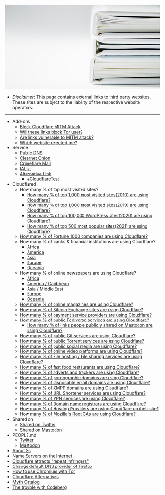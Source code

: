 ![](../image/bookstack.jpg)


- *Disclaimer*: This page contains external links to third party websites. These sites are subject to the liability of the respective website operators.

---

- Add-ons
  - [Block Cloudflare MITM Attack](about.bcma.md)
  - [Will these links block Tor user?](about.isat.md)
  - [Are links vulnerable to MITM attack?](about.ismm.md)
  - [Which website rejected me?](about.urjm.md)
- Service
  - [Public DNS](service.publicdns.md)
  - [Clearnet Onion](https://clearnetonion.eu.org)
  - [Crimeflare Mail](https://mail.crimeflare.eu.org)
  - [IAList](https://ialist.crimeflare.eu.org)
  - [Alternative Link](service.altlink.md)
    - [#CloudflareTest](service.altlink_cftest.md)
- Cloudflared
  - How many % of top most visited sites?
    - [How many % of top 1,000 most visited sites(2010) are using Cloudflare?](cloudflared_top1000-2010-google.md)
    - [How many % of top 1,000 most visited sites(2019) are using Cloudflare?](cloudflared_top1000-2019-alexa.md)
    - [How many % of top 100,000 WordPress sites(2020) are using Cloudflare?](cloudflared_top100000-2020-wordpress.md)
    - [How many % of top 500 most popular sites(2021) are using Cloudflare?](cloudflared_top500-2021-moz.md)
  - [How many % of Fortune 1000 companies are using Cloudflare?](cloudflared_fortune1000.md)
  - How many % of banks & financial institutions are using Cloudflare?
    - [Africa](cloudflared_financial_africa.md)
    - [America](cloudflared_financial_america.md)
    - [Asia](cloudflared_financial_asia.md)
    - [Europe](cloudflared_financial_europe.md)
    - [Oceania](cloudflared_financial_oceania.md)
  - How many % of online newspapers are using Cloudflare?
    - [Africa](cloudflared_newspaper_africa.md)
    - [America / Caribbean](cloudflared_newspaper_america.md)
    - [Asia / Middle East](cloudflared_newspaper_asia.md)
    - [Europe](cloudflared_newspaper_europe.md)
    - [Oceania](cloudflared_newspaper_oceania.md)
  - [How many % of online magazines are using Cloudflare?](cloudflared_magazine.md)
  - [How many % of Bitcoin Exchange sites are using Cloudflare?](cloudflared_bitcoinexchange.md)
  - [How many % of payment service providers are using Cloudflare?](cloudflared_paymentservices.md)
  - [How many % of public Fediverse services are using Cloudflare?](cloudflared_fediverse.md)
    - [How many % of links people publicly shared on Mastodon are using Cloudflare?](cloudflared_shared_mastodon.md)
  - [How many % of public Git services are using Cloudflare?](cloudflared_gitservices.md)
  - [How many % of public Torrent services are using Cloudflare?](cloudflared_torrents.md)
  - [How many % of public social media are using Cloudflare?](cloudflared_socialmedia.md)
  - [How many % of online video platforms are using Cloudflare?](cloudflared_videoplatform.md)
  - [How many % of File hosting / File sharing services are using Cloudflare?](cloudflared_filehosting.md)
  - [How many % of fast food restaurants are using Cloudflare?](cloudflared_fastfood.md)
  - [How many % of adverts and trackers are using Cloudflare?](cloudflared_adverts.md)
  - [How many % of pornographic domains are using Cloudflare?](cloudflared_pornography.md)
  - [How many % of disposable email domains are using Cloudflare?](cloudflared_disposable_email.md)
  - [How many % of XMPP domains are using Cloudflare?](cloudflared_xmpp_domains.md)
  - [How many % of URL Shortener services are using Cloudflare?](cloudflared_urlshortening.md)
  - [How many % of VPN services are using Cloudflare?](cloudflared_vpnservice.md)
  - [How many % of Domain name registrars are using Cloudflare?](cloudflared_domain_registrars.md)
  - [How many % of Hosting Providers are using Cloudflare on their site?](cloudflared_hostingprovider.md)
  - [How many % of Mozilla's Root CAs are using Cloudflare?](cloudflared_mozilla_rootca.md)
- Shared on
  - [Shared on Twitter](shared_on_twitter.md)
  - [Shared on Mastodon](shared_on_mastodon.md)
- [PEOPLE.md](../PEOPLE.md)
  - [Twitter](people.twitter.md)
  - [Mastodon](people.mastodon.md)
- [About Ss](service.sercxi.md)
- [Name Servers on the Internet](nameservers_internet.md)
- [Cloudflare attracts "repeat infringers"](repeat_infringers_love_cloudflare.md)
- [Change default DNS provider of Firefox](change-firefox-dns.md)
- [How to use Chromium with Tor](chromium_tor.md)
- [Cloudflare Alternatives](cloudflare-alternatives.md)
- [Myth Catalog](myth_catalog.md)
- [The trouble with Codeberg](the_trouble_with_codeberg.md)
